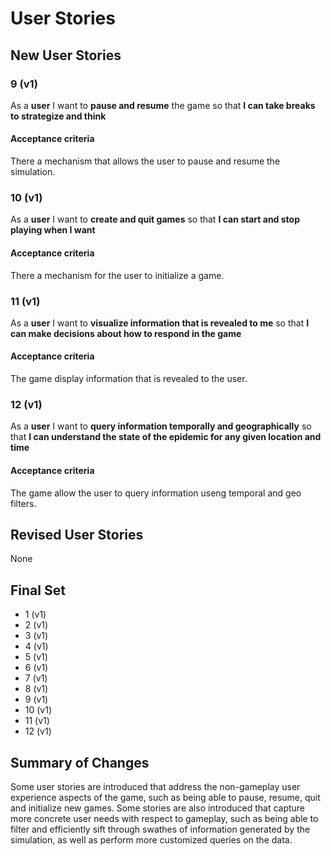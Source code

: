 # User Stories

## New User Stories

### 9 (v1)

As a **user** I want to **pause and resume** the game so that **I can take breaks to strategize and think**

#### Acceptance criteria

There a mechanism that allows the user to pause and resume the simulation.

### 10 (v1)

As a **user** I want to **create and quit games** so that **I can start and stop playing when I want**

#### Acceptance criteria

There a mechanism for the user to initialize a game.

### 11 (v1)

As a **user** I want to **visualize information that is revealed to me** so that **I can make decisions about how to respond in the game**

#### Acceptance criteria

The game display information that is revealed to the user.

### 12 (v1)

As a **user** I want to **query information temporally and geographically** so that **I can understand the state of the epidemic for any given location and time**

#### Acceptance criteria

The game allow the user to query information useng temporal and geo filters.

## Revised User Stories

None

## Final Set

-   1 (v1)
-   2 (v1)
-   3 (v1)
-   4 (v1)
-   5 (v1)
-   6 (v1)
-   7 (v1)
-   8 (v1)
-   9 (v1)
-   10 (v1)
-   11 (v1)
-   12 (v1)

## Summary of Changes

Some user stories are introduced that address the non-gameplay user experience aspects of the game, such as being able to pause, resume, quit and initialize new games. Some stories are also introduced that capture more concrete user needs with respect to gameplay, such as being able to filter and efficiently sift through swathes of information generated by the simulation, as well as perform more customized queries on the data.
